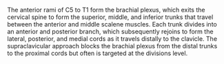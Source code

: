 The anterior rami of C5 to T1 form the brachial plexus, which exits the cervical spine to form the superior, middle, and inferior trunks that travel between the anterior and middle scalene muscles. Each trunk divides into an anterior and posterior branch, which subsequently rejoins to form the lateral, posterior, and medial cords as it travels distally to the clavicle. The supraclavicular approach blocks the brachial plexus from the distal trunks to the proximal cords but often is targeted at the divisions level.
